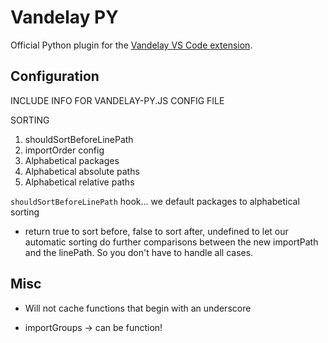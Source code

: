 # Vandelay PY

Official Python plugin for the [Vandelay VS Code extension](https://github.com/ericbiewener/vscode-vandelay).

## Configuration
INCLUDE INFO FOR VANDELAY-PY.JS CONFIG FILE

SORTING
1. shouldSortBeforeLinePath
2. importOrder config
3. Alphabetical packages
4. Alphabetical absolute paths
5. Alphabetical relative paths

`shouldSortBeforeLinePath` hook... we default packages to alphabetical sorting
 - return true to sort before, false to sort after, undefined to let our automatic sorting do further comparisons between the new importPath and the linePath. So you don't have to handle all cases.

## Misc
- Will not cache functions that begin with an underscore

- importGroups -> can be function!
